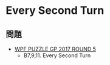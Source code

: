 # Every Second Turn

## 問題
- [WPF PUZZLE GP 2017 ROUND 5](../questions/wpfpgp2017-5.md)
	- B7,9,11. Every Second Turn
